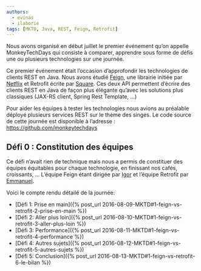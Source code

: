```yaml
---
authors:
  - evinas
  - ilaborie
tags: [MKTD, Java, REST, Feign, Retrofit]
---
```


Nous avons organisé en début juillet le premier événement qu’on appelle MonkeyTechDays qui consiste à comparer, apprendre sous forme de défis une ou plusieurs technologies sur une journée.
 
Ce premier événement était l’occasion d’approfondir les technologies de clients REST en Java. Nous avons étudié [Feign](https://github.com/OpenFeign/feign), une librairie initiée par [Netflix](https://netflix.github.io/) et Retrofit écrite par [Square](https://github.com/square). Ces deux API permettent d’écrire des clients REST en Java de façon plus élégante qu’avec les solutions plus classiques (JAX-RS client, Spring Rest Template, …)
<!--more-->

Pour aider les équipes à tester les technologies nous avions au préalable déployé plusieurs services REST sur le thème des singes.
Le code source de cette journée est disponible à l’adresse : <https://github.com/monkeytechdays>

## Défi 0 : Constitution des équipes

Ce défi n’avait rien de technique mais nous a permis de constituer des équipes équitables pour chaque technologie, en finissant nos cafés, croissants, ... L’équipe Feign étant dirigée par [Igor](https://twitter.com/ilaborie) et l’équipe Retrofit par [Emmanuel](https://twitter.com/EmmanuelVinas). 

Voici le compte rendu détailé de la journée:

* [Défi 1: Prise en main]({% post_url 2016-08-09-MKTD#1-feign-vs-retrofit-2-prise-en-main %})
* [Défi 2: Aller plus loin]({% post_url 2016-08-10-MKTD#1-feign-vs-retrofit-3-aller-plus-loin %})
* [Défi 3: Performance]({% post_url 2016-08-11-MKTD#1-feign-vs-retrofit-4-performance %})
* [Défi 4: Autres sujets]({% post_url 2016-08-12-MKTD#1-feign-vs-retrofit-5-autres-sujets %})
* [Défi 5: Conclusion]({% post_url 2016-08-13-MKTD#1-feign-vs-retrofit-6-le-bilan %})
